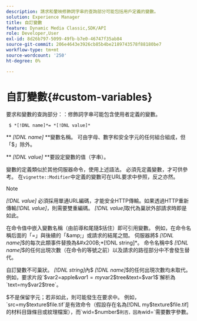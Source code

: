 ```yaml
---
description: 請求和暈映修飾詞字串的查詢部分可能包括用戶定義的變數。
solution: Experience Manager
title: 自訂變數
feature: Dynamic Media Classic,SDK/API
role: Developer,User
exl-id: 8d26b797-5099-49fb-b7e0-46747f35ab84
source-git-commit: 206e4643e3926cb85b4be2189743578f88180be7
workflow-type: tm+mt
source-wordcount: '250'
ht-degree: 0%

---
```


# 自訂變數{#custom-variables}

要求和變數的查詢部分：：修飾詞字串可能包含使用者定義的變數。

` $ *[!DNL name]*= *[!DNL value]*`

** *[!DNL name]* **變數名稱。 可由字母、數字和安全字元的任何組合組成，但「$」除外。

** *[!DNL value]* **要設定變數的值（字串）。

變數的定義類似於其他伺服器命令，使用上述語法。 必須先定義變數，才可供參考。 在`vignette::Modifier`中定義的變數可在URL要求中參照，反之亦然。

>[!NOTE]
>
>*[!DNL value]* 必須採用單通URL編碼，才能安全HTTP傳輸。如果透過HTTP重新傳輸&#x200B;*[!DNL value]*，則需要雙重編碼。 *[!DNL value]*&#x200B;取代為巢狀外部請求時即是如此。

在命令值中嵌入變數名稱（由前導和尾隨$括住）即可引用變數。 例如，在命令名稱后面的「=」與後續的「&amp;」或請求的結尾之間。 伺服器將$ *[!DNL name]*$的每次此類事件替換為&#x200B;*[!DNL string]*。 命令名稱中$ *[!DNL name]*$的任何出現次數（在命令的等號之前）以及請求的路徑部分中不會發生替代。

自訂變數不可巢狀。 *[!DNL string]*&#x200B;內$ *[!DNL name]*$的任何出現次數均未取代。 例如，要求片段`$var2=apple&$var1=my$var2$tree&text=$var1$`解析為`text=my$var2$tree`。

$不是保留字元；若非如此，則可能發生在要求中。 例如，`src=my$texture$file.tif`是有效命令（假設存在名為[!DNL my$texture$file.tif]的材料目錄條目或紋理檔案），而`wid=$number$`則否，因為`wid=`需要數字參數。
